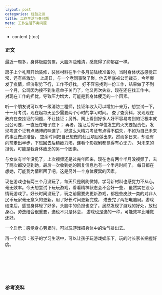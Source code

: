 ```yaml
---
layout: post
categories: 经验之谈
title: 工作生活节奏问题
meta: 工作生活节奏问题
---
```

* content
{:toc}

### 正文

最近一周多，身体极度劳累，大脑浑浊难清，感觉得了抑郁症一样。

房子上个礼拜开始装修，装修材料在半个多月前陆续准备的，当时身体状态感觉正常，还有些激动。
上周日，与一个老同事聚了聚，他去年底被公司裁员，今年爆发了疫情，经济形势下行，工作不好找，
好不容易找到一份工作，结果做了不到一个月，公司因为接不到生意单子关门了，他又再次失业，现在还在找工作中。
对现在工作的担忧，导致压力增大，可能是我身体疲乏的一个因素。

听一个朋友说可以考一级消防工程师，挂证年收入可以增加十来万，想尝试一下，十一月考试，现在起每天至少需要两个小时的学习时间。
查了查资料，发现现在政府在查挂证的问题，不让挂证；另外，网上看到好多人好不容易考到的证根本就没公司要，一直压在箱子底下；
再者，挂证后对于单位发生的火灾要担责任。发现考这个证有点赌博的味道了，好这么大精力考证有点得不偿失，不如为自己未来的事业做点准备，
空余时间把自己想做的创业项目做出来。然而多日来，却没有向前走出半步，下班回去后精疲力竭，连看个影视剧都觉得有心无力。
对未来的担忧，可能是我身体疲乏的另一个因素。

与女友有半年没见了，上次视频还是过完年回来，现在也有两个半月没视频了，去了两次都没见到她，最后一次收到她的回复信息也有一个半月时间了。
每日都在想她，可能我为情所困了吧。这是另外一个身体疲累的因素。

现在游戏也有两三个月没玩了，每天只是刷刷微博，学习新材料也感觉力不从心，毫无效率。今天想尝试下玩玩游戏，看看精神状态会不会好一些，
虽然实在没心情玩游戏了。好长时间没玩了，玩之前需要先更新游戏，都是些皮肤一类的对非人民币玩家毫无意义的更新。用了好长时间更新完成，
进去完了两把电脑局。游戏结束后，感觉身体轻了好多，头脑中的负担也空了。居然发现了游戏的好处，放松身心。劳逸结合很重要，逸也不只是休息，
游戏也是逸的一种，可能效率比睡觉还好。

一个启示：感觉身心劳累时，可以玩游戏把身体中的浊气排出去。

再一个启示：孩子的学习生活中，可以让孩子玩游戏娱乐下，玩的时长家长把握好度。


<br/><br/><br/><br/><br/>
### 参考资料



